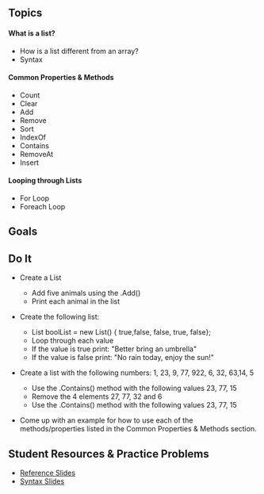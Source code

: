 ## Topics
#### What is a list?
- How is a list different from an array?
- Syntax

#### Common Properties & Methods
- Count
- Clear
- Add
- Remove
- Sort
- IndexOf
- Contains
- RemoveAt
- Insert

#### Looping through Lists
- For Loop
- Foreach Loop

## Goals
   
## Do It
- Create a List<string>
  - Add five animals using the .Add()
  - Print each animal in the list

- Create the following list:
	- List<bool> boolList = new List<bool>() { true,false, false,  true, false};
  - Loop through each value
  - If the value is true print:    "Better bring an umbrella"
  - If the value is false print:  "No rain today, enjoy the sun!"

- Create a list with the following numbers: 1, 23, 9, 77, 922, 6, 32, 63,14, 5
  - Use the .Contains() method with the following values 23, 77, 15
  - Remove the 4 elements 27, 77, 32 and 6
  - Use the .Contains() method with the following values 23, 77, 15
  
- Come up with an example for how to use each of the methods/properties listed in the Common Properties & Methods section.

## Student Resources & Practice Problems
- [Reference Slides](https://docs.google.com/presentation/d/1QxqlIIKN7rv_-Bud3t_PPU9RjrPIGCAR9gndzBX-3gg/edit?usp=sharing)
- [Syntax Slides](https://docs.google.com/presentation/d/1V-ubPNLHHRuD2_oFo8PaowOR1uWCSZrVvs7jh4Nwclg/edit?usp=sharing)

